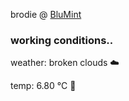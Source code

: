 brodie @ [BluMint](https://www.linkedin.com/company/blumint-io/)

<!--weather_start-->
### working conditions..

weather: broken clouds ☁️

temp: 6.80 °C 🧥

<!--weather_end-->

